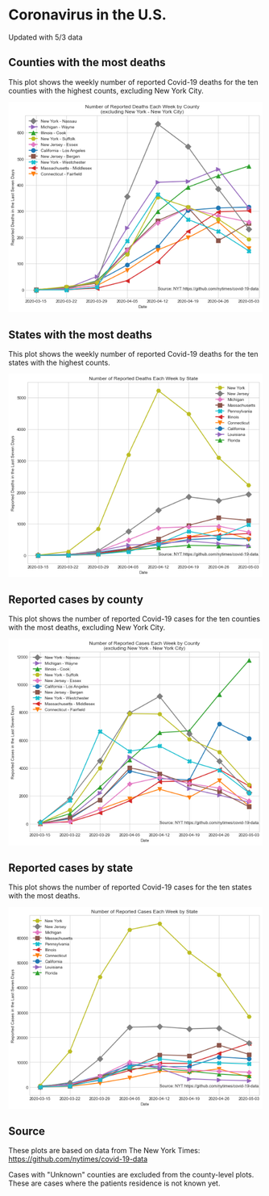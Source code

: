 # Coronavirus in the U.S.

Updated with 5/3 data

## Counties with the most deaths

This plot shows the weekly number of reported Covid-19 deaths for the ten counties with the highest counts, excluding New York City. 

![county_deaths](plots/county_deaths.png)

## States with the most deaths

This plot shows the weekly number of reported Covid-19 deaths for the ten states with the highest counts. 

![state_deaths](plots/state_deaths.png)

## Reported cases by county

This plot shows the number of reported Covid-19 cases for the ten counties with the most deaths, excluding New York City. 

![county_cases](plots/county_cases.png)

## Reported cases by state

This plot shows the number of reported Covid-19 cases for the ten states with the most deaths. 

![state_cases](plots/state_cases.png)

## Source

These plots are based on data from The New York Times: https://github.com/nytimes/covid-19-data

Cases with "Unknown" counties are excluded from the county-level plots. These are cases where the patients residence is not known yet. 
